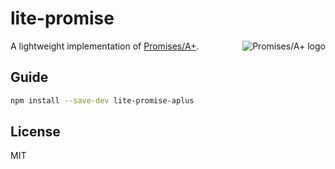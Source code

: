 # lite-promise

<a href="https://promisesaplus.com/">
    <img src="https://promisesaplus.com/assets/logo-small.png" alt="Promises/A+ logo"
         title="Promises/A+ 1.0 compliant" align="right" />
</a>

A lightweight implementation of [Promises/A+](https://promisesaplus.com/).

## Guide

```bash
npm install --save-dev lite-promise-aplus
```

## License

MIT

